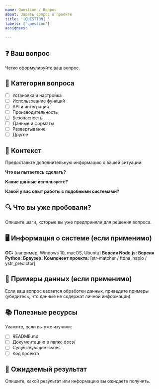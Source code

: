 ```yaml
---
name: Question / Вопрос
about: Задать вопрос о проекте
title: '[QUESTION] '
labels: ['question']
assignees: ''

---
```


## ❓ Ваш вопрос
Четко сформулируйте ваш вопрос.

## 🎯 Категория вопроса
- [ ] Установка и настройка
- [ ] Использование функций
- [ ] API и интеграция
- [ ] Производительность
- [ ] Безопасность
- [ ] Данные и форматы
- [ ] Развертывание
- [ ] Другое

## 📖 Контекст
Предоставьте дополнительную информацию о вашей ситуации:

**Что вы пытаетесь сделать?**

**Какие данные используете?**

**Какой у вас опыт работы с подобными системами?**

## 🔍 Что вы уже пробовали?
Опишите шаги, которые вы уже предприняли для решения вопроса.

## 🖥️ Информация о системе (если применимо)
**ОС:** [например, Windows 10, macOS, Ubuntu]
**Версия Node.js:** 
**Версия Python:** 
**Браузер:** 
**Компонент проекта:** [str-matcher / ftdna_haplo / ystr_predictor]

## 📁 Примеры данных (если применимо)
Если ваш вопрос касается обработки данных, приведите примеры (убедитесь, что данные не содержат личной информации).

## 📚 Полезные ресурсы
Укажите, если вы уже изучили:
- [ ] README.md
- [ ] Документацию в папке docs/
- [ ] Существующие issues
- [ ] Код проекта

## 🎯 Ожидаемый результат
Опишите, какой результат или информацию вы ожидаете получить.
